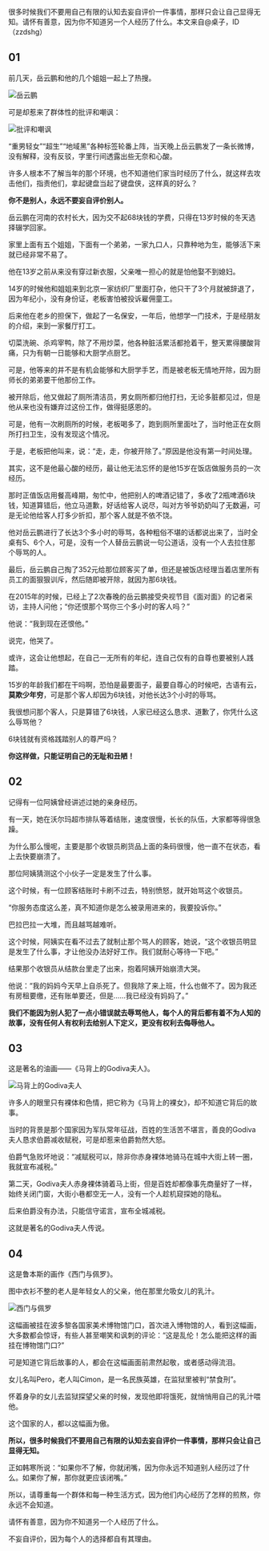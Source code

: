 很多时候我们不要用自己有限的认知去妄自评价一件事情，那样只会让自己显得无知。请怀有善意，因为你不知道另一个人经历了什么。本文来自@桌子，ID（zzdshg）

## 01

前几天，岳云鹏和他的几个姐姐一起上了热搜。

![岳云鹏](https://cdn.chenrf.com/201882016532.png)

可是却惹来了群体性的批评和嘲讽：

![批评和嘲讽](https://cdn.chenrf.com/2018820165324.png)

“重男轻女”“超生”“地域黑”各种标签轮番上阵，当天晚上岳云鹏发了一条长微博，没有解释，没有反驳，字里行间透露出些无奈和心酸。

许多人根本不了解当年的那个环境，也不知道他们家当时经历了什么，就这样去攻击他们，指责他们，拿起键盘当起了键盘侠，这样真的好么？

**你不是别人，永远不要妄自评价别人。**

岳云鹏在河南的农村长大，因为交不起68块钱的学费，只得在13岁时候的冬天选择辍学回家。

家里上面有五个姐姐，下面有一个弟弟，一家九口人，只靠种地为生，能够活下来就已经非常不易了。

他在13岁之前从来没有穿过新衣服，父亲唯一担心的就是怕他娶不到媳妇。

14岁的时候他和姐姐来到北京一家纺织厂里面打杂，他只干了3个月就被辞退了，因为年纪小，没有身份证，老板害怕被投诉雇佣童工。

后来他在老乡的担保下，做起了一名保安，一年后，他想学一门技术，于是经朋友的介绍，来到一家餐厅打工。

切菜洗碗、杀鸡宰鸭，除了不用炒菜，他各种脏活累活都抢着干，整天累得腰酸背痛，只为有朝一日能够和大厨学点厨艺。

可是，他等来的并不是有机会能够和大厨学手艺，而是被老板无情地开除，因为厨师长的弟弟要干他那份工作。

被开除后，他又做起了厕所清洁员，男女厕所都归他打扫，无论多脏都见过，但是他从来也没有嫌弃过这份工作，做得挺感恩的。

可是，他有一次刷厕所的时候，老板喝多了，跑到厕所里面吐了，当时他正在女厕所打扫卫生，没有发现这个情况。

于是，老板把他叫来，说：“走，走，你被开除了。”原因是他没有第一时间处理。

其实，这不是他最心酸的经历，最让他无法忘怀的是他15岁在饭店做服务员的一次经历。

那时正值饭店用餐高峰期，匆忙中，他把别人的啤酒记错了，多收了2瓶啤酒6块钱，知道算错后，他立马道歉，好话给客人说尽，叫对方爷爷奶奶叫了无数遍，可是无论他给客人打多少折扣，那个客人就是不依不饶。

他对岳云鹏进行了长达3个多小时的辱骂，各种粗俗不堪的话都说出来了，当时全桌有5、6个人，可是，没有一个人替岳云鹏说一句公道话，没有一个人去拉住那个辱骂的人。

最后，岳云鹏自己掏了352元给那位顾客买了单，但还是被饭店经理当着店里所有员工的面狠狠训斥，然后随即被开除，就因为那6块钱。

在2015年的时候，已经上了2次春晚的岳云鹏接受央视节目《面对面》的记者采访，主持人问他；“你还恨那个骂你三个多小时的客人吗？”

他说：“我到现在还恨他。”

说完，他哭了。

或许，这会让他想起，在自己一无所有的年纪，连自己仅有的自尊也要被别人践踏。

15岁的年龄我们都在干吗啊，恐怕是最要面子，最要自尊心的时候吧，古语有云，**莫欺少年穷**，可是那个客人却因为6块钱，对他长达3个小时的辱骂。

我很想问那个客人，只是算错了6块钱，人家已经这么恳求、道歉了，你凭什么这么辱骂他？

6块钱就有资格践踏别人的尊严吗？

**你这样做，只能证明自己的无耻和丑陋！**

## 02

记得有一位阿姨曾经讲述过她的亲身经历。

有一天，她在沃尔玛超市排队等着结账，速度很慢，长长的队伍，大家都等得很急躁。

为什么那么慢呢，主要是那个收银员刷货品上面的条码很慢，他一直不在状态，看上去快要崩溃了。

那位阿姨猜测这个小伙子一定是发生了什么事。

这个时候，有一位顾客结账时卡刷不过去，特别愤怒，就开始骂这个收银员。

“你服务态度这么差，真不知道你是怎么被录用进来的，我要投诉你。”

巴拉巴拉一大堆，而且越骂越难听。

这个时候，阿姨实在看不过去了就制止那个骂人的顾客，她说，“这个收银员明显是发生了什么事，才让他没办法好好工作。我们就耐心等待一下吧。”

结果那个收银员从结款台里走了出来，抱着阿姨开始崩溃大哭。

他说：“我的妈妈今天早上自杀死了。但我除了来上班，什么也做不了。因为我还有房租要缴，还有账单要还，但是……我已经没有妈妈了。”

**我们不能因为别人犯了一点小错误就去辱骂他人，每个人的背后都有着不为人知的故事，没有任何人有权利去给别人下定义，更没有权利去侮辱他人。**

## 03

这是著名的油画——《马背上的Godiva夫人》。

![马背上的Godiva夫人](https://cdn.chenrf.com/2018820165515.png)

许多人的眼里只有裸体和色情，把它称为《马背上的裸女》，却不知道它背后的故事。

当时的背景是那个国家因为军队常年征战，百姓的生活苦不堪言，善良的Godiva夫人恳求伯爵减收赋税，可是却惹来伯爵勃然大怒。

伯爵气急败坏地说：“减赋税可以，除非你赤身裸体地骑马在城中大街上转一圈，我就宣布减税。”

第二天，Godiva夫人赤身裸体骑着马上街，但是百姓却都像事先商量好了一样，始终关闭门窗，大街小巷都空无一人，没有一个人趁机窥探她的隐私。

后来伯爵没有办法，只能信守诺言，宣布全城减税。

这就是著名的Godiva夫人传说。

## 04

这是鲁本斯的画作《西门与佩罗》。

图中衣衫不整的老人是年轻女人的父亲，他在那里允吸女儿的乳汁。

![西门与佩罗](https://cdn.chenrf.com/2018820165549.png)

这幅画被挂在波多黎各国家美术博物馆门口，首次进入博物馆的人，看到这幅画，大多数都会惊讶，有些人甚至嘲笑和讽刺的评论：“这是乱伦！怎么能把这样的画挂在博物馆门口?”

可是知道它背后故事的人，都会在这幅画面前肃然起敬，或者感动得流泪。

女儿名叫Pero，老人叫Cimon，是一名民族英雄，在监狱里被判“禁食刑”。

怀着身孕的女儿去监狱探望父亲的时候，发现他即将饿死，就悄悄用自己的乳汁喂他。

这个国家的人，都以这幅画为傲。

**所以，很多时候我们不要用自己有限的认知去妄自评价一件事情，那样只会让自己显得无知。**

正如韩寒所说：“如果你不了解，你就闭嘴，因为你永远不知道别人经历过了什么。如果你了解，那你就更应该闭嘴。”

所以，请尊重每一个群体和每一种生活方式，因为他们内心经历了怎样的煎熬，你永远不会知道。

请怀有善意，因为你不知道另一个人经历了什么。

不妄自评价，因为每个人的选择都自有其理由。





